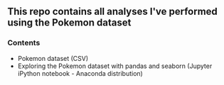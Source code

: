 ## This repo contains all analyses I've performed using the Pokemon dataset
### Contents
- Pokemon dataset (CSV)
- Exploring the Pokemon dataset with pandas and seaborn (Jupyter iPython notebook - Anaconda distribution)
